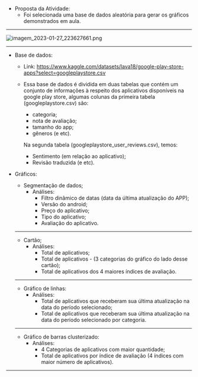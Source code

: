 - Proposta da Atividade:
  - Foi selecionada uma base de dados aleatória para gerar os gráficos demonstrados em aula.

_____

![imagem_2023-01-27_223627661.png](https://s2.loli.net/2023/01/28/OLpDFl4PJmfz1sB.png)

____

- Base de dados: 

  - Link: https://www.kaggle.com/datasets/lava18/google-play-store-apps?select=googleplaystore.csv 

  - Essa base de dados é dividida em duas tabelas que contém um conjunto de informações à respeito dos aplicativos disponíveis na google play store, algumas colunas da primeira tabela (googleplaystore.csv) são: 

    - categoria;
    - nota de avaliação;
    - tamanho do app;
    - gêneros (e etc).

    Na segunda tabela (googleplaystore_user_reviews.csv), temos: 

    - Sentimento (em relação ao aplicativo); 
    - Revisão traduzida (e etc). 

- Gráficos: 

  - Segmentação de dados; 
    - Análises: 
      - Filtro dinâmico de datas (data da última atualização do APP); 
      - Versão do android; 
      - Preço do aplicativo; 
      - Tipo do aplicativo; 
      - Avaliação do aplicativo. 

  _____

  - Cartão; 
    - Análises: 
      - Total de aplicativos; 
      - Total de aplicativos - (3 categorias do gráfico do lado desse cartão); 
      - Total de aplicativos dos 4 maiores índices de avaliação. 

  _____

  - Gráfico de linhas: 
    - Análises: 
      - Total de aplicativos que receberam sua última atualização na data do período selecionado; 
      - Total de aplicativos que receberam sua última atualização na data do período selecionado por categoria. 

  ______

  - Gráfico de barras clusterizado: 
    - Análises: 
      - 4 Categorias de aplicativos com maior quantidade; 
      - Total de aplicativos por índice de avaliação (4 índices com maior número de aplicativos). 

_____

